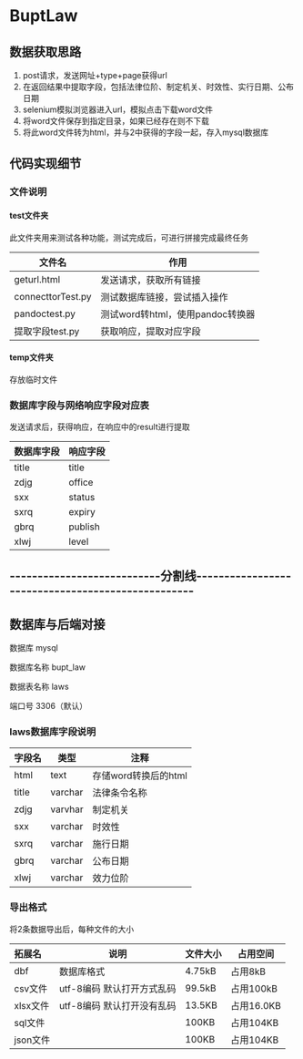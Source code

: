 # BuptLaw

## 数据获取思路

1. post请求，发送网址+type+page获得url
2. 在返回结果中提取字段，包括法律位阶、制定机关、时效性、实行日期、公布日期
3. selenium模拟浏览器进入url，模拟点击下载word文件
4. 将word文件保存到指定目录，如果已经存在则不下载
5. 将此word文件转为html，并与2中获得的字段一起，存入mysql数据库



## 代码实现细节
### 文件说明
#### test文件夹
此文件夹用来测试各种功能，测试完成后，可进行拼接完成最终任务

|文件名| 作用                      |
|---|-------------------------|
|geturl.html| 发送请求，获取所有链接             |
|connecttorTest.py| 测试数据库链接，尝试插入操作          |
|pandoctest.py| 测试word转html，使用pandoc转换器 |
|提取字段test.py|获取响应，提取对应字段|

#### temp文件夹
存放临时文件




### 数据库字段与网络响应字段对应表

发送请求后，获得响应，在响应中的result进行提取

|数据库字段 |响应字段|
|-------|---|
| title |title|
| zdjg |office|
|sxx|status|
|sxrq|expiry|
|gbrq|publish|
|xlwj|level|





---------------------------分割线--------------------------------------------------
---------------------------------

## 数据库与后端对接

数据库 mysql

数据库名称 bupt_law

数据表名称 laws

端口号 3306（默认）

### laws数据库字段说明

| 字段名   | 类型  | 注释             |
|-------|-----|----------------|
| html  |text| 存储word转换后的html |
| title |varchar| 法律条令名称         |
| zdjg  |varvhar| 制定机关           |
| sxx   |varchar| 时效性            |
|sxrq|varchar| 施行日期           |
|gbrq|varchar| 公布日期           |
|xlwj|varchar| 效力位阶           |

### 导出格式

将2条数据导出后，每种文件的大小

| 拓展名    | 说明                 | 文件大小   | 占用空间     |
|:-------|--------------------|--------|----------|
| dbf    | 数据库格式              | 4.75kB | 占用8kB    |
| csv文件  | utf-8编码   默认打开方式乱码 | 99.5kB | 占用100kB  |
| xlsx文件 | utf-8编码   默认打开没有乱码 | 13.5KB | 占用16.0KB |
| sql文件  |                    | 100KB  | 占用104KB  |
| json文件 |                    | 100KB  | 占用104KB  |

